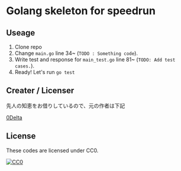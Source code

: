 # Golang skeleton for speedrun

## Useage

1. Clone repo
1. Change `main.go` line 34~ (`TODO : Something code`).
1. Write test and response for `main_test.go` line 81~ (`TODO: Add test cases.`).
1. Ready! Let's run `go test`

## Creater / Licenser

先人の知恵をお借りしているので、元の作者は下記

[0Delta](https://github.com/0Delta)

## License

These codes are licensed under CC0.

[![CC0](http://i.creativecommons.org/p/zero/1.0/88x31.png "CC0")](http://creativecommons.org/publicdomain/zero/1.0/deed.ja)
